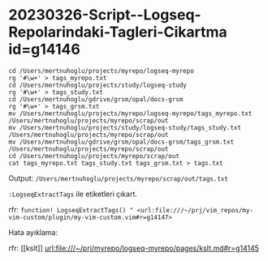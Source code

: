 
# 20230326-Script--Logseq-Repolarindaki-Tagleri-Cikartma id=g14146

```
cd /Users/mertnuhoglu/projects/myrepo/logseq-myrepo
rg '#\w+' > tags_myrepo.txt
cd /Users/mertnuhoglu/projects/study/logseq-study
rg '#\w+' > tags_study.txt
cd /Users/mertnuhoglu/gdrive/grsm/opal/docs-grsm
rg '#\w+' > tags_grsm.txt
mv /Users/mertnuhoglu/projects/myrepo/logseq-myrepo/tags_myrepo.txt /Users/mertnuhoglu/projects/myrepo/scrap/out
mv /Users/mertnuhoglu/projects/study/logseq-study/tags_study.txt /Users/mertnuhoglu/projects/myrepo/scrap/out
mv /Users/mertnuhoglu/gdrive/grsm/opal/docs-grsm/tags_grsm.txt /Users/mertnuhoglu/projects/myrepo/scrap/out
cd /Users/mertnuhoglu/projects/myrepo/scrap/out
cat tags_myrepo.txt tags_study.txt tags_grsm.txt > tags.txt
```

Output: `/Users/mertnuhoglu/projects/myrepo/scrap/out/tags.txt`

`:LogseqExtractTags` ile etiketleri çıkart.

rfr: `function! LogseqExtractTags() " <url:file:///~/prj/vim_repos/my-vim-custom/plugin/my-vim-custom.vim#r=g14147>`

Hata ayıklama:

rfr: [[kslt]] <url:file:///~/prj/myrepo/logseq-myrepo/pages/kslt.md#r=g14145>
